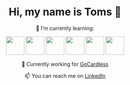 <link rel="stylesheet" href="https://cdn.jsdelivr.net/gh/devicons/devicon@master/devicon.min.css">
<h1 align = center> Hi, my name is Toms 👋</h1>
<p align = center>🌱 I’m currently learning:</p>
<p align = center>
  <img src="https://www.php.net/images/logos/new-php-logo.svg" width="50" height="50">
  <img src="https://www.w3.org/html/logo/downloads/HTML5_Logo_512.png" width="50" height="50">
  <img src="https://www.ajaypalcheema.com/content/images/2020/02/CSS.3-1.svg" width="50" height="50">
  <img src="https://icons-for-free.com/iconfiles/png/512/development+logo+mysql+icon-1320184807686758112.png" width="50" height="50">
  <img src="https://cdn4.iconfinder.com/data/icons/logos-and-brands/512/267_Python_logo-512.png" width="50" height="50">
  <img src="https://res.cloudinary.com/practicaldev/image/fetch/s--gaI7Ff9D--/c_limit%2Cf_auto%2Cfl_progressive%2Cq_auto%2Cw_880/https://thepracticaldev.s3.amazonaws.com/i/6lu26u1oaysf8cdfiiux.png" width="50" height="50">
  
<p align = center>🔭 Currently working for <a href="https://gocardless.com/" target="_blank">GoCardless</a> </p>
<p align = center>📫 You can reach me on <a href="https://www.linkedin.com/in/tomsbi/" target="_blank">LinkedIn</a> </p>
  
  <!-- in your header -->
<link rel="stylesheet" href="https://cdn.jsdelivr.net/gh/devicons/devicon@master/devicon.min.css">

<!-- in your body -->
<i class="devicon-php-plain"></i>
<!--
**tomsBi/tomsBI** is a ✨ _special_ ✨ repository because its `README.md` (this file) appears on your GitHub profile.

Here are some ideas to get you started:

- 🔭 I’m currently working on ...
- 🌱 I’m currently learning ...
- 👯 I’m looking to collaborate on ...
- 🤔 I’m looking for help with ...
- 💬 Ask me about ...
- 📫 How to reach me: ...
- 😄 Pronouns: ...
- ⚡ Fun fact: ...
-->
